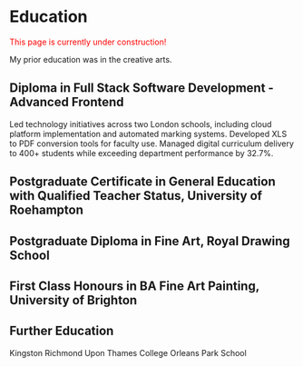 # Education

<font color="red">
This page is currently under construction!
</font>

My prior education was in the creative arts. 

## Diploma in Full Stack Software Development - Advanced Frontend

Led technology initiatives across two London schools, including cloud platform implementation and automated marking systems. Developed XLS to PDF conversion tools for faculty use. Managed digital curriculum delivery to 400+ students while exceeding department performance by 32.7%.

## Postgraduate Certificate in General Education with Qualified Teacher Status, University of Roehampton


## Postgraduate Diploma in Fine Art, Royal Drawing School

## First Class Honours in BA Fine Art Painting, University of Brighton

## Further Education
Kingston
Richmond Upon Thames College
Orleans Park School